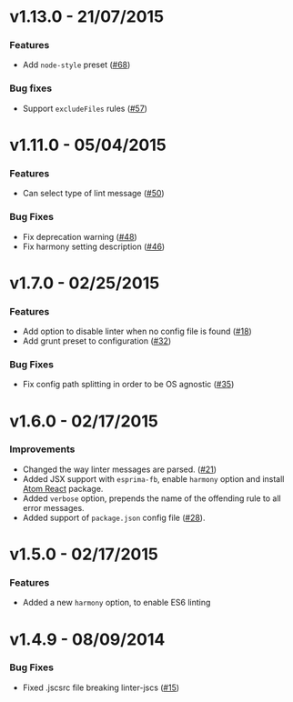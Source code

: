 # v1.13.0 - 21/07/2015
### Features
* Add `node-style` preset ([#68](https://github.com/AtomLinter/linter-jscs/pull/68))

### Bug fixes
* Support `excludeFiles` rules ([#57](https://github.com/AtomLinter/linter-jscs/pull/57))

# v1.11.0 - 05/04/2015
### Features
* Can select type of lint message ([#50](https://github.com/AtomLinter/linter-jscs/pull/50))

### Bug Fixes
* Fix deprecation warning ([#48](https://github.com/AtomLinter/linter-jscs/pull/48))
* Fix harmony setting description ([#46](https://github.com/AtomLinter/linter-jscs/pull/46))

# v1.7.0 - 02/25/2015
### Features
* Add option to disable linter when no config file is found ([#18](https://github.com/AtomLinter/linter-jscs/issues/18))
* Add grunt preset to configuration ([#32](https://github.com/AtomLinter/linter-jscs/pull/32))

### Bug Fixes
* Fix config path splitting in order to be OS agnostic ([#35](https://github.com/AtomLinter/linter-jscs/pull/35))

# v1.6.0 - 02/17/2015
### Improvements
* Changed the way linter messages are parsed. ([#21](https://github.com/AtomLinter/linter-jscs/pull/21))
* Added JSX support with `esprima-fb`, enable `harmony` option and install [Atom React](http://orktes.github.io/atom-react/) package.
* Added `verbose` option, prepends the name of the offending rule to all error messages.
* Added support of `package.json` config file ([#28](https://github.com/AtomLinter/linter-jscs/issues/28)).

# v1.5.0 - 02/17/2015
### Features
* Added a new `harmony` option, to enable ES6 linting

# v1.4.9 - 08/09/2014
### Bug Fixes
* Fixed .jscsrc file breaking linter-jscs ([#15](https://github.com/AtomLinter/linter-jscs/issues/15))
